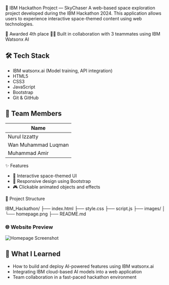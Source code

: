 🧠 IBM Hackathon Project — SkyChaser
A web-based space exploration project developed during the IBM Hackathon 2024.
This application allows users to experience interactive space-themed content using web technologies.

🥈 Awarded 4th place
👨‍💻 Built in collaboration with 3 teammates using IBM Watsonx AI

## 🛠️ Tech Stack

- IBM watsonx.ai (Model training, API integration)
-  HTML5
- CSS3
- JavaScript
- Bootstrap
- Git & GitHub
  

## 👥 Team Members
| Name                               
| ---------------------------------- 
| Nurul Izzatty
| Wan Muhammad Luqman                   
| Muhammad Amir           

✨ Features
- 🚀 Interactive space-themed UI
- 🌌 Responsive design using Bootstrap
- 🎮 Clickable animated objects and effects

📂 Project Structure

IBM_Hackathon/
├── index.html
├── style.css
├── script.js
├── images/
│   └── homepage.png
├── README.md

### 🌐 Website Preview

![Homepage Screenshot](images/homepage.png)

## 🧠 What I Learned

- How to build and deploy AI-powered features using IBM watsonx.ai
- Integrating IBM cloud-based AI models into a web application
- Team collaboration in a fast-paced hackathon environment
